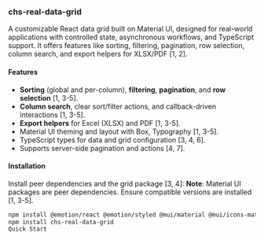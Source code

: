 ### chs-real-data-grid
A customizable React data grid built on Material UI, designed for real-world applications with controlled state, asynchronous workflows, and TypeScript support. It offers features like sorting, filtering, pagination, row selection, column search, and export helpers for XLSX/PDF [1, 2].

#### Features
*   **Sorting** (global and per-column), **filtering**, **pagination**, and **row selection** [1, 3-5].
*   **Column search**, clear sort/filter actions, and callback-driven interactions [1, 3-5].
*   **Export helpers** for Excel (XLSX) and PDF [1, 3-5].
*   Material UI theming and layout with Box, Typography [1, 3-5].
*   TypeScript types for data and grid configuration [3, 4, 6].
*   Supports server-side pagination and actions [4, 7].

#### Installation
Install peer dependencies and the grid package [3, 4]:
**Note**: Material UI packages are peer dependencies. Ensure compatible versions are installed [1, 3-5].

```bash
npm install @emotion/react @emotion/styled @mui/material @mui/icons-material @mui/x-data-grid
npm install chs-real-data-grid
Quick Start

